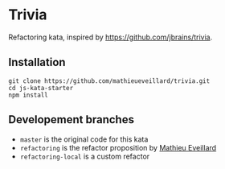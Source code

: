# Trivia

Refactoring kata, inspired by https://github.com/jbrains/trivia.

## Installation

```shell
git clone https://github.com/mathieueveillard/trivia.git
cd js-kata-starter
npm install
```

## Developement branches

- `master` is the original code for this kata
- `refactoring` is the refactor proposition by [Mathieu Eveillard](https://github.com/mathieueveillard)
- `refactoring-local` is a custom refactor
